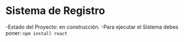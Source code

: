 <h1>Sistema de Registro</h1>

-Estado del Proyecto: en construcción.
-Para ejecutar el Sistema debes poner:
```npm install react```
